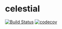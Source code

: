 # celestial
[![Build Status](https://www.travis-ci.com/PseudoDesign/celestial.svg?branch=master)](https://www.travis-ci.com/PseudoDesign/celestial)
[![codecov](https://codecov.io/gh/PseudoDesign/celestial/branch/master/graph/badge.svg)](https://codecov.io/gh/PseudoDesign/celestial)
